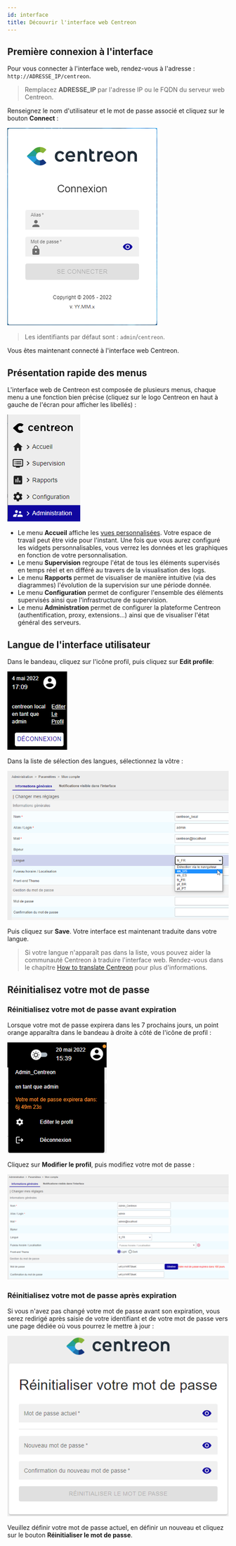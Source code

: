 ```yaml
---
id: interface
title: Découvrir l'interface web Centreon
---
```


## Première connexion à l'interface

Pour vous connecter à l'interface web, rendez-vous à l'adresse : `http://ADRESSE_IP/centreon`.

> Remplacez **ADRESSE_IP** par l'adresse IP ou le FQDN du serveur web Centreon.

Renseignez le nom d'utilisateur et le mot de passe associé et cliquez sur le bouton **Connect** :

![image](../assets/getting-started/aconnection.png)

>Les identifiants par défaut sont : `admin`/`centreon`. 

Vous êtes maintenant connecté à l'interface web Centreon.

## Présentation rapide des menus

L'interface web de Centreon est composée de plusieurs menus, chaque menu a une fonction bien précise (cliquez sur le logo Centreon en haut à gauche de l'écran pour afficher les libellés) :

![image](../assets/getting-started/amenu.png)

* Le menu **Accueil** affiche les [vues personnalisées](create-custom-view.md). Votre espace de travail peut être vide pour l'instant. Une fois que vous aurez configuré les widgets
  personnalisables, vous verrez les données et les graphiques en fonction de votre personnalisation.
* Le menu **Supervision** regroupe l'état de tous les éléments supervisés en temps réel et en différé au travers de la
  visualisation des logs.
* Le menu **Rapports** permet de visualiser de manière intuitive (via des diagrammes) l'évolution de la supervision sur
  une période donnée.
* Le menu **Configuration** permet de configurer l'ensemble des éléments supervisés ainsi que l'infrastructure de supervision.
* Le menu **Administration** permet de configurer la plateforme Centreon (authentification, proxy, extensions...) ainsi que de visualiser l'état général des serveurs.

## Langue de l'interface utilisateur

Dans le bandeau, cliquez sur l'icône profil, puis cliquez sur **Edit profile**:

![image](../assets/getting-started/change_language_1.png)

Dans la liste de sélection des langues, sélectionnez la vôtre :

![image](../assets/getting-started/change_language_2.png)

Puis cliquez sur **Save**. Votre interface est maintenant traduite dans votre
langue.

> Si votre langue n'apparaît pas dans la liste, vous pouvez aider la communauté Centreon à traduire l'interface web.
> Rendez-vous dans le chapitre [How to translate Centreon](../developer/developer-translate-centreon) pour plus d'informations.

## Réinitialisez votre mot de passe
### Réinitialisez votre mot de passe avant expiration

Lorsque votre mot de passe expirera dans les 7 prochains jours, un point orange apparaîtra dans le bandeau à droite à
côté de l'icône de profil :

![image](../assets/administration/password_will_expire.png)

Cliquez sur **Modifier le profil**, puis modifiez votre mot de passe :

![image](../assets/administration/password_expiration.png)

### Réinitialisez votre mot de passe après expiration

Si vous n'avez pas changé votre mot de passe avant son expiration, vous serez redirigé après saisie de votre identifiant
et de votre mot de passe vers une page dédiée où vous pourrez le mettre à jour :

![image](../assets/administration/password_expired.png)

Veuillez définir votre mot de passe actuel, en définir un nouveau et cliquez sur le bouton **Réinitialiser le mot de passe**.
